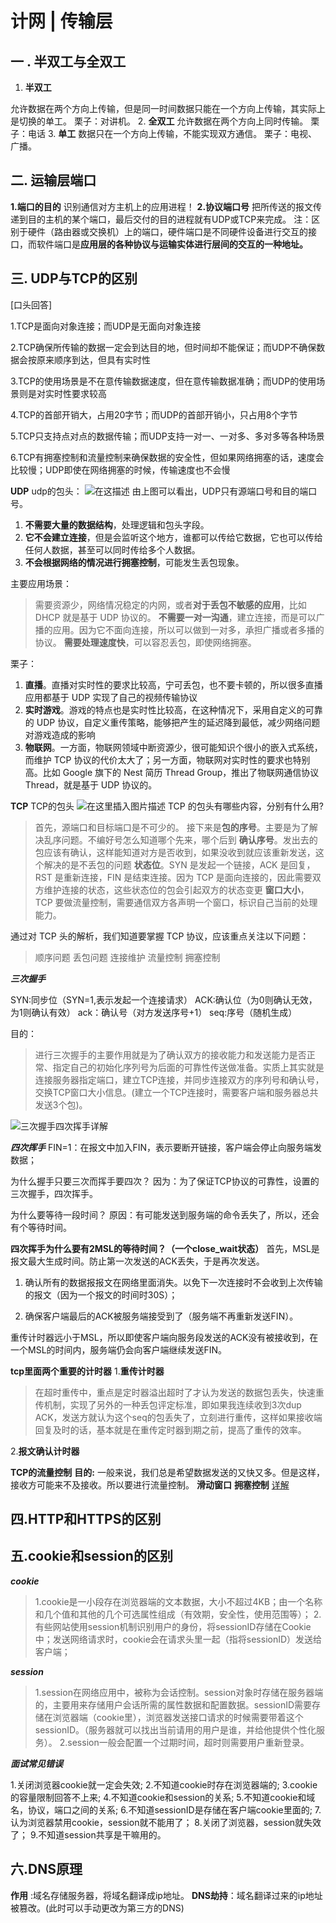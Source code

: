 # 计网 | 传输层

## 一 . 半双工与全双工

1. **半双工**

允许数据在两个方向上传输，但是同一时间数据只能在一个方向上传输，其实际上是切换的单工。
栗子：对讲机。
2. **全双工**
允许数据在两个方向上同时传输。
栗子：电话
3. **单工**
数据只在一个方向上传输，不能实现双方通信。
栗子：电视、广播。

## 二. 运输层端口

**1.端口的目的**
识别通信对方主机上的应用进程！
**2.协议端口号**
把所传送的报文传递到目的主机的某个端口，最后交付的目的进程就有UDP或TCP来完成。
注：区别于硬件（路由器或交换机）上的端口，硬件端口是不同硬件设备进行交互的接口，而软件端口是**应用层的各种协议与运输实体进行层间的交互的一种地址。**

## 三. UDP与TCP的区别

[口头回答]

1.TCP是面向对象连接；而UDP是无面向对象连接

2.TCP确保所传输的数据一定会到达目的地，但时间却不能保证；而UDP不确保数据会按原来顺序到达，但具有实时性

3.TCP的使用场景是不在意传输数据速度，但在意传输数据准确；而UDP的使用场景则是对实时性要求较高

4.TCP的首部开销大，占用20字节；而UDP的首部开销小，只占用8个字节

5.TCP只支持点对点的数据传输；而UDP支持一对一、一对多、多对多等各种场景

6.TCP有拥塞控制和流量控制来确保数据的安全性，但如果网络拥塞的话，速度会比较慢；UDP即使在网络拥塞的时候，传输速度也不会慢

**UDP**
udp的包头：
![在这描述](https://img-blog.csdnimg.cn/32402a8897fc420f990d1a3d965d237a.jpg?x-oss-process=image/watermark,type_ZHJvaWRzYW5zZmFsbGJhY2s,shadow_50,text_Q1NETiBA5YWI6L-bMzPlj7c=,size_20,color_FFFFFF,t_70,g_se,x_16#pic_center)
由上图可以看出，UDP只有源端口号和目的端口号。

1. **不需要大量的数据结构**，处理逻辑和包头字段。
2. **它不会建立连接**，但是会监听这个地方，谁都可以传给它数据，它也可以传给任何人数据，甚至可以同时传给多个人数据。
3. **不会根据网络的情况进行拥塞控制**，可能发生丢包现象。

主要应用场景：
>需要资源少，网络情况稳定的内网，或者**对于丢包不敏感的应用**，比如 DHCP 就是基于 UDP 协议的。
**不需要一对一沟通**，建立连接，而是可以广播的应用。因为它不面向连接，所以可以做到一对多，承担广播或者多播的协议。
**需要处理速度快**，可以容忍丢包，即使网络拥塞。

栗子：

1. **直播**。直播对实时性的要求比较高，宁可丢包，也不要卡顿的，所以很多直播应用都基于 UDP 实现了自己的视频传输协议
2. **实时游戏**。游戏的特点也是实时性比较高，在这种情况下，采用自定义的可靠的 UDP 协议，自定义重传策略，能够把产生的延迟降到最低，减少网络问题对游戏造成的影响
3. **物联网**。一方面，物联网领域中断资源少，很可能知识个很小的嵌入式系统，而维护 TCP 协议的代价太大了；另一方面，物联网对实时性的要求也特别高。比如 Google 旗下的 Nest 简历 Thread Group，推出了物联网通信协议 Thread，就是基于 UDP 协议的。

**TCP**
TCP的包头
![在这里插入图片描述](https://img-blog.csdnimg.cn/199c687ef038479cba1fa9f83c544699.jpg?x-oss-process=image/watermark,type_ZHJvaWRzYW5zZmFsbGJhY2s,shadow_50,text_Q1NETiBA5YWI6L-bMzPlj7c=,size_20,color_FFFFFF,t_70,g_se,x_16#pic_center)
TCP 的包头有哪些内容，分别有什么用?
>首先，源端口和目标端口是不可少的。
接下来是**包的序号**。主要是为了解决乱序问题。不编好号怎么知道哪个先来，哪个后到
**确认序号**。发出去的包应该有确认，这样能知道对方是否收到，如果没收到就应该重新发送，这个解决的是不丢包的问题
**状态位**。SYN 是发起一个链接，ACK 是回复，RST 是重新连接，FIN 是结束连接。因为 TCP 是面向连接的，因此需要双方维护连接的状态，这些状态位的包会引起双方的状态变更
**窗口大小**，TCP 要做流量控制，需要通信双方各声明一个窗口，标识自己当前的处理能力。

通过对 TCP 头的解析，我们知道要掌握 TCP 协议，应该重点关注以下问题：
>顺序问题
丢包问题
连接维护
流量控制
拥塞控制

***三次握手***

SYN:同步位（SYN=1,表示发起一个连接请求）
ACK:确认位（为0则确认无效，为1则确认有效）
ack：确认号（对方发送序号+1）
seq:序号（随机生成）

目的：
>进行三次握手的主要作用就是为了确认双方的接收能力和发送能力是否正常、指定自己的初始化序列号为后面的可靠性传送做准备。实质上其实就是连接服务器指定端口，建立TCP连接，并同步连接双方的序列号和确认号，交换TCP窗口大小信息。(建立一个TCP连接时，需要客户端和服务器总共发送3个包)。
>

![三次握手四次挥手详解](https://blog.csdn.net/hyg0811/article/details/102366854?ops_request_misc=%257B%2522request%255Fid%2522%253A%2522163247171516780269888961%2522%252C%2522scm%2522%253A%252220140713.130102334..%2522%257D&request_id=163247171516780269888961&biz_id=0&utm_medium=distribute.pc_search_result.none-task-blog-2~all~top_positive~default-1-102366854.first_rank_v2_pc_rank_v29&utm_term=tcp%E4%B8%89%E6%AC%A1%E6%8F%A1%E6%89%8B%E5%9B%9B%E6%AC%A1%E6%8C%A5%E6%89%8B&spm=1018.2226.3001.4187)

***四次挥手***
FIN=1：在报文中加入FIN，表示要断开链接，客户端会停止向服务端发数据；

为什么握手只要三次而挥手要四次？
因为：为了保证TCP协议的可靠性，设置的三次握手，四次挥手。

为什么要等待一段时间？
原因：有可能发送到服务端的命令丢失了，所以，还会有个等待时间。

**四次挥手为什么要有2MSL的等待时间？（一个close_wait状态）**
首先，MSL是报文最大生成时间。防止第一次发送的ACK丢失，于是再次发送。

1. 确认所有的数据报报文在网络里面消失。以免下一次连接时不会收到上次传输的报文（因为一个报文的时间时30S）；

2. 确保客户端最后的ACK被服务端接受到了（服务端不再重新发送FIN）。

重传计时器远小于MSL，所以即使客户端向服务段发送的ACK没有被接收到，在一个MSL的时间内，服务端仍会向客户端继续发送FIN。

**tcp里面两个重要的计时器**
1.**重传计时器**

>在超时重传中，重点是定时器溢出超时了才认为发送的数据包丢失，快速重传机制，实现了另外的一种丢包评定标准，即如果我连续收到3次dup ACK，发送方就认为这个seq的包丢失了，立刻进行重传，这样如果接收端回复及时的话，基本就是在重传定时器到期之前，提高了重传的效率。

2.**报文确认计时器**

**TCP的流量控制**
**目的:** 一般来说，我们总是希望数据发送的又快又多。但是这样，接收方可能来不及接收。所以要进行流量控制。
**滑动窗口**
**拥塞控制**
[详解](https://blog.csdn.net/qq_42214953/article/details/105832303)

## 四.HTTP和HTTPS的区别

## 五.cookie和session的区别

***cookie***

>1.cookie是一小段存在浏览器端的文本数据，大小不超过4KB；由一个名称和几个值和其他的几个可选属性组成（有效期，安全性，使用范围等）；
2.有些网站使用session机制识别用户的身份，将sessionID存储在Cookie中；发送网络请求时，cookie会在请求头里一起（指将sessionID）发送给客户端；

***session***

>1.session在网络应用中，被称为会话控制。session对象时存储在服务器端的，主要用来存储用户会话所需的属性数据和配置数据。sessionID需要存储在浏览器端（cookie里），浏览器发送接口请求的时候需要带着这个sessionID。（服务器就可以找出当前请用的用户是谁，并给他提供个性化服务）。
>2.session一般会配置一个过期时间，超时则需要用户重新登录。

***面试常见错误***

1.关闭浏览器cookie就一定会失效;
2.不知道cookie时存在浏览器端的;
3.cookie的容量限制回答不上来;
4.不知道cookie和session的关系;
5.不知道cookie和域名，协议，端口之间的关系;
6.不知道sessionID是存储在客户端cookie里面的;
7.认为浏览器禁用cookie，session就不能用了；
8.关闭了浏览器，session就失效了；
9.不知道session共享是干嘛用的。

## 六.DNS原理

**作用** :域名存储服务器，将域名翻译成ip地址。
**DNS劫持**：域名翻译过来的ip地址被篡改。(此时可以手动更改为第三方的DNS)
